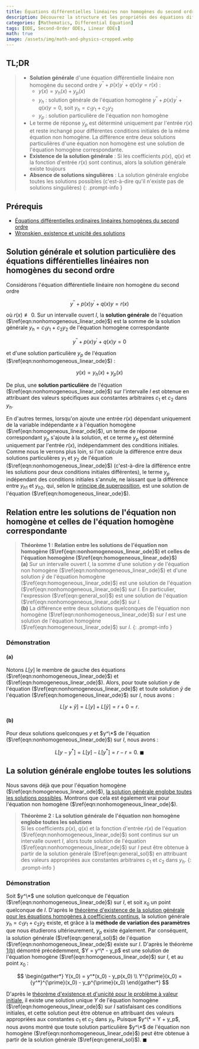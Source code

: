```yaml
---
title: Équations différentielles linéaires non homogènes du second ordre
description: Découvrez la structure et les propriétés des équations différentielles ordinaires linéaires non homogènes du second ordre, leur solution générale et les relations entre les solutions homogènes et non homogènes.
categories: [Mathematics, Differential Equation]
tags: [ODE, Second-Order ODEs, Linear ODEs]
math: true
image: /assets/img/math-and-physics-cropped.webp
---
```


## TL;DR
> - **Solution générale** d'une équation différentielle linéaire non homogène du second ordre $y^{\prime\prime} + p(x)y^{\prime} + q(x)y = r(x)$ :
>   - $y(x) = y_h(x) + y_p(x)$
>   - $y_h$ : solution générale de l'équation homogène $y^{\prime\prime} + p(x)y^{\prime} + q(x)y = 0$, soit $y_h = c_1y_1 + c_2y_2$
>   - $y_p$ : solution particulière de l'équation non homogène
> - Le terme de réponse $y_p$ est déterminé uniquement par l'entrée $r(x)$ et reste inchangé pour différentes conditions initiales de la même équation non homogène. La différence entre deux solutions particulières d'une équation non homogène est une solution de l'équation homogène correspondante.
> - **Existence de la solution générale** : Si les coefficients $p(x)$, $q(x)$ et la fonction d'entrée $r(x)$ sont continus, alors la solution générale existe toujours
> - **Absence de solutions singulières** : La solution générale englobe toutes les solutions possibles (c'est-à-dire qu'il n'existe pas de solutions singulières)
{: .prompt-info }

## Prérequis
- [Équations différentielles ordinaires linéaires homogènes du second ordre](/posts/homogeneous-linear-odes-of-second-order/)
- [Wronskien, existence et unicité des solutions](/posts/wronskian-existence-and-uniqueness-of-solutions/)

## Solution générale et solution particulière des équations différentielles linéaires non homogènes du second ordre
Considérons l'équation différentielle linéaire non homogène du second ordre

$$ y^{\prime\prime} + p(x)y^{\prime} + q(x)y = r(x) \label{eqn:nonhomogeneous_linear_ode}\tag{1}$$

où $r(x) \not\equiv 0$. Sur un intervalle ouvert $I$, la **solution générale** de l'équation ($\ref{eqn:nonhomogeneous_linear_ode}$) est la somme de la solution générale $y_h = c_1y_1 + c_2y_2$ de l'équation homogène correspondante

$$ y^{\prime\prime} + p(x)y^{\prime} + q(x)y = 0 \label{eqn:homogeneous_linear_ode}\tag{2} $$

et d'une solution particulière $y_p$ de l'équation ($\ref{eqn:nonhomogeneous_linear_ode}$) :

$$ y(x) = y_h(x) + y_p(x) \label{eqn:general_sol}\tag{3}$$

De plus, une **solution particulière** de l'équation ($\ref{eqn:nonhomogeneous_linear_ode}$) sur l'intervalle $I$ est obtenue en attribuant des valeurs spécifiques aux constantes arbitraires $c_1$ et $c_2$ dans $y_h$.

En d'autres termes, lorsqu'on ajoute une entrée $r(x)$ dépendant uniquement de la variable indépendante $x$ à l'équation homogène ($\ref{eqn:homogeneous_linear_ode}$), un terme de réponse correspondant $y_p$ s'ajoute à la solution, et ce terme $y_p$ est déterminé uniquement par l'entrée $r(x)$, indépendamment des conditions initiales. Comme nous le verrons plus loin, si l'on calcule la différence entre deux solutions particulières $y_1$ et $y_2$ de l'équation ($\ref{eqn:nonhomogeneous_linear_ode}$) (c'est-à-dire la différence entre les solutions pour deux conditions initiales différentes), le terme $y_p$ indépendant des conditions initiales s'annule, ne laissant que la différence entre ${y_h}_1$ et ${y_h}_2$, qui, selon le [principe de superposition](/posts/homogeneous-linear-odes-of-second-order/#principe-de-superposition), est une solution de l'équation ($\ref{eqn:homogeneous_linear_ode}$).

## Relation entre les solutions de l'équation non homogène et celles de l'équation homogène correspondante
> **Théorème 1 : Relation entre les solutions de l'équation non homogène ($\ref{eqn:nonhomogeneous_linear_ode}$) et celles de l'équation homogène ($\ref{eqn:homogeneous_linear_ode}$)**  
> **(a)** Sur un intervalle ouvert $I$, la somme d'une solution $y$ de l'équation non homogène ($\ref{eqn:nonhomogeneous_linear_ode}$) et d'une solution $\tilde{y}$ de l'équation homogène ($\ref{eqn:homogeneous_linear_ode}$) est une solution de l'équation ($\ref{eqn:nonhomogeneous_linear_ode}$) sur $I$. En particulier, l'expression ($\ref{eqn:general_sol}$) est une solution de l'équation ($\ref{eqn:nonhomogeneous_linear_ode}$) sur $I$.  
> **(b)** La différence entre deux solutions quelconques de l'équation non homogène ($\ref{eqn:nonhomogeneous_linear_ode}$) sur $I$ est une solution de l'équation homogène ($\ref{eqn:homogeneous_linear_ode}$) sur $I$.
{: .prompt-info }

### Démonstration
#### (a)
Notons $L[y]$ le membre de gauche des équations ($\ref{eqn:nonhomogeneous_linear_ode}$) et ($\ref{eqn:homogeneous_linear_ode}$). Alors, pour toute solution $y$ de l'équation ($\ref{eqn:nonhomogeneous_linear_ode}$) et toute solution $\tilde{y}$ de l'équation ($\ref{eqn:homogeneous_linear_ode}$) sur $I$, nous avons :

$$ L[y + \tilde{y}] = L[y] + L[\tilde{y}] = r + 0 = r. $$

#### (b)
Pour deux solutions quelconques $y$ et $y^\*$ de l'équation ($\ref{eqn:nonhomogeneous_linear_ode}$) sur $I$, nous avons :

$$ L[y - y^*] = L[y] - L[y^*] = r - r = 0.\ \blacksquare $$

## La solution générale englobe toutes les solutions
Nous savons déjà que pour l'équation homogène ($\ref{eqn:homogeneous_linear_ode}$), [la solution générale englobe toutes les solutions possibles](/posts/wronskian-existence-and-uniqueness-of-solutions/#la-solution-générale-englobe-toutes-les-solutions). Montrons que cela est également vrai pour l'équation non homogène ($\ref{eqn:nonhomogeneous_linear_ode}$).

> **Théorème 2 : La solution générale de l'équation non homogène englobe toutes les solutions**  
> Si les coefficients $p(x)$, $q(x)$ et la fonction d'entrée $r(x)$ de l'équation ($\ref{eqn:nonhomogeneous_linear_ode}$) sont continus sur un intervalle ouvert $I$, alors toute solution de l'équation ($\ref{eqn:nonhomogeneous_linear_ode}$) sur $I$ peut être obtenue à partir de la solution générale ($\ref{eqn:general_sol}$) en attribuant des valeurs appropriées aux constantes arbitraires $c_1$ et $c_2$ dans $y_h$.
{: .prompt-info }

### Démonstration
Soit $y^\*$ une solution quelconque de l'équation ($\ref{eqn:nonhomogeneous_linear_ode}$) sur $I$, et soit $x_0$ un point quelconque de $I$. D'après le [théorème d'existence de la solution générale pour les équations homogènes à coefficients continus](/posts/wronskian-existence-and-uniqueness-of-solutions/#existence-de-la-solution-générale), la solution générale $y_h = c_1y_1 + c_2y_2$ existe, et grâce à la **méthode de variation des paramètres** que nous étudierons ultérieurement, $y_p$ existe également. Par conséquent, la solution générale ($\ref{eqn:general_sol}$) de l'équation ($\ref{eqn:nonhomogeneous_linear_ode}$) existe sur $I$. D'après le théorème [1(b)](#relation-entre-les-solutions-de-léquation-non-homogène-et-celles-de-léquation-homogène-correspondante) démontré précédemment, $Y = y^\* - y_p$ est une solution de l'équation homogène ($\ref{eqn:homogeneous_linear_ode}$) sur $I$, et au point $x_0$ :

$$ \begin{gather*}
Y(x_0) = y^*(x_0) - y_p(x_0) \\
Y^{\prime}(x_0) = {y^*}^{\prime}(x_0) - y_p^{\prime}(x_0)
\end{gather*} $$

D'après le [théorème d'existence et d'unicité pour le problème à valeur initiale](/posts/wronskian-existence-and-uniqueness-of-solutions/#théorème-dexistence-et-dunicité-pour-le-problème-à-valeur-initiale), il existe une solution unique $Y$ de l'équation homogène ($\ref{eqn:homogeneous_linear_ode}$) sur $I$ satisfaisant ces conditions initiales, et cette solution peut être obtenue en attribuant des valeurs appropriées aux constantes $c_1$ et $c_2$ dans $y_h$. Puisque $y^\* = Y + y_p$, nous avons montré que toute solution particulière $y^\*$ de l'équation non homogène ($\ref{eqn:nonhomogeneous_linear_ode}$) peut être obtenue à partir de la solution générale ($\ref{eqn:general_sol}$). $\blacksquare$
